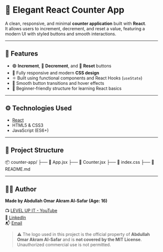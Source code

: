 # 🔢 Elegant React Counter App

A clean, responsive, and minimal **counter application** built with **React**.  
It allows users to increment, decrement, and reset a value, featuring a modern UI with styled buttons and smooth interactions.

---

## 🧰 Features

- 🟢 **Increment**, 🔴 **Decrement**, and 🔄 **Reset** buttons  
- 🎨 Fully responsive and modern **CSS design**  
- ⚛️ Built using functional components and React Hooks (`useState`)  
- 🌈 Smooth button transitions and hover effects  
- 🧠 Beginner-friendly structure for learning React basics

---

## ⚙️ Technologies Used

- [React](https://reactjs.org/)
- HTML5 & CSS3
- JavaScript (ES6+)

---

## 📁 Project Structure

📦 counter-app/
├── 📄 App.jsx
├── 📄 Counter.jsx
├── 📄 index.css
├── 📄 README.md

---

## 👨‍💻 Author

**Made by Abdullah Omar Akram Al-Safar (Age: 16)**

📺 [LEVEL UP IT - YouTube](https://www.youtube.com/@LEVEL_UP_IT)  
🔗 [LinkedIn](https://www.linkedin.com/in/abdullah-omar-2a552834b)  
📬 [Email](mailto:abodyalsafar2009@gmail.com)

> ⚠️ The logo used in this project is the official property of **Abdullah Omar Akram Al-Safar** and is **not covered by the MIT License**.
> Unauthorized commercial use is not permitted.
